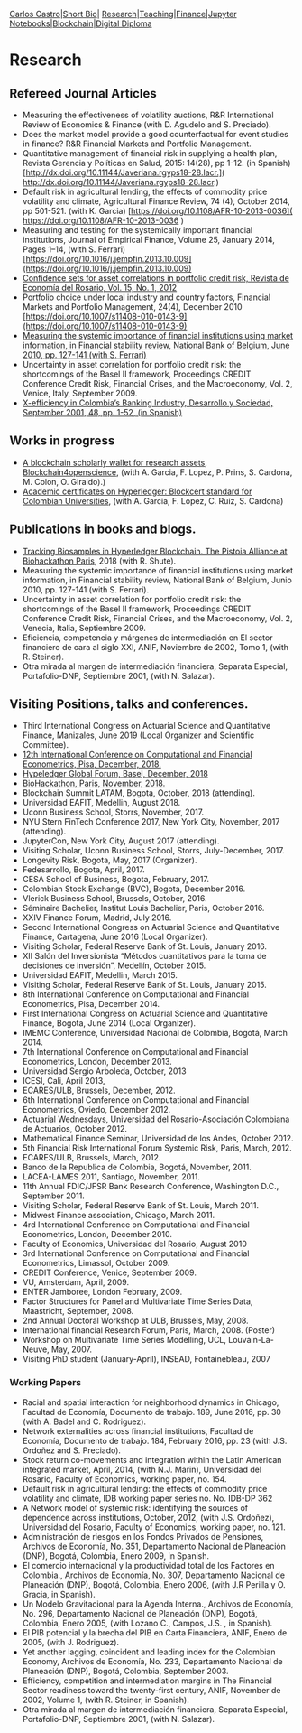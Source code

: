 [Carlos Castro](index.md)|[Short Bio](cv.md)| [Research](res.md)|[Teaching](teach.md)|[Finance](Fin.md)|[Jupyter Notebooks](Jup.md)|[Blockchain](Block.md)|[Digital Diploma](Ddiploma.md)     

# Research

## Refereed Journal Articles

* Measuring the effectiveness of volatility auctions, R&R International Review of Economics & Finance (with D. Agudelo and S. Preciado).
* Does the market model provide a good counterfactual for event studies in finance? R&R Financial Markets and Portfolio Management.
* Quantitative management of financial risk in supplying a health plan, Revista Gerencia y Políticas en Salud, 2015: 14(28), pp 1-12. (in Spanish) [http://dx.doi.org/10.11144/Javeriana.rgyps18-28.lacr.]( http://dx.doi.org/10.11144/Javeriana.rgyps18-28.lacr.) 
* Default risk in agricultural lending, the effects of commodity price volatility and climate, Agricultural Finance Review, 74 (4), October 2014, pp 501-521. (with K. Garcia) [https://doi.org/10.1108/AFR-10-2013-0036]( https://doi.org/10.1108/AFR-10-2013-0036 )
* Measuring and testing for the systemically important financial institutions, Journal of Empirical Finance, Volume 25, January 2014, Pages 1–14, (with S. Ferrari) [https://doi.org/10.1016/j.jempfin.2013.10.009](https://doi.org/10.1016/j.jempfin.2013.10.009)
* [Confidence sets for asset correlations in portfolio credit risk, Revista de Economía del Rosario, Vol. 15, No. 1, 2012](http://repository.urosario.edu.co/handle/10336/11217)
* Portfolio choice under local industry and country factors, Financial Markets and Portfolio Management, 24(4), December 2010 [https://doi.org/10.1007/s11408-010-0143-9](https://doi.org/10.1007/s11408-010-0143-9)
* [Measuring the systemic importance of financial institutions using market information, in Financial stability review, National Bank of Belgium, June 2010, pp. 127-141 (with S. Ferrari)](https://www.nbb.be/doc/ts/publications/fsr/fsr_2010_en.pdf)
* Uncertainty in asset correlation for portfolio credit risk: the shortcomings of the Basel II framework, Proceedings CREDIT Conference Credit Risk, Financial Crises, and the Macroeconomy, Vol. 2, Venice, Italy, September 2009.
* [X-efficiency in Colombia’s Banking Industry, Desarrollo y Sociedad, September 2001, 48, pp. 1-52, (in Spanish)](https://economia.uniandes.edu.co/images/archivos/pdfs/Articulos_Revista_Desarrollo_y_Sociedad/Articulo48_4.pdf)

## Works in progress

* [A blockchain scholarly wallet for research assets](https://github.com/Blockchain4openscience), [Blockchain4openscience](http://blockchain4openscience.com/), (with A. Garcia, F. Lopez, P. Prins, S. Cardona, M. Colon, O. Giraldo).) 
* [Academic certificates on Hyperledger: Blockcert standard for Colombian Universities](https://github.com/Blockchain4openscience/casaur-frontend), (with A. Garcia, F. Lopez, C. Ruiz, S. Cardona)

## Publications in books and blogs.

* [Tracking Biosamples in Hyperledger Blockchain. The Pistoia Alliance at Biohackathon Paris](https://www.pistoiaalliance.org/tracking-biosamples-in-hyperledger-blockchain-the-pistoia-alliance-at-biohackathon-paris-2018/), 2018 (with R. Shute).
* Measuring the systemic importance of financial institutions using market information, in Financial stability review, National Bank of Belgium, Junio 2010, pp. 127-141 (with S. Ferrari).
* Uncertainty in asset correlation for portfolio credit risk: the shortcomings of the Basel II framework, Proceedings CREDIT Conference Credit Risk, Financial Crises, and the Macroeconomy, Vol. 2, Venecia, Italia, Septiembre 2009.
* Eficiencia, competencia y márgenes de intermediación en El sector financiero de cara al siglo XXI, ANIF, Noviembre de 2002, Tomo 1, (with R. Steiner).
* Otra mirada al margen de intermediación financiera, Separata Especial, Portafolio-DNP, Septiembre 2001, (with N. Salazar).

## Visiting Positions, talks and conferences.

* Third International Congress on Actuarial Science and Quantitative Finance, Manizales, June 2019 (Local Organizer and Scientific Committee).
* [12th International Conference on Computational and Financial Econometrics, Pisa, December, 2018.](http://www.cfenetwork.org/CFE2018/)
* [Hypeledger Global Forum, Basel, December, 2018](https://www.youtube.com/watch?v=r2BGzIsB4ww&feature=youtu.be)
* [BioHackathon, Paris, November, 2018.](https://bh2018paris.info/projects) 
* Blockchain Summit LATAM, Bogota, October, 2018 (attending).
* Universidad EAFIT, Medellin, August 2018.
* Uconn Business School, Storrs, November, 2017.
* NYU Stern FinTech Conference 2017, New York City, November, 2017 (attending).
* JupyterCon, New York City, August 2017 (attending).
* Visiting Scholar, Uconn Business School, Storrs, July-December, 2017.
*	Longevity Risk, Bogota, May, 2017 (Organizer).
*	Fedesarrollo, Bogota, April, 2017.
*	CESA School of Business, Bogota, February, 2017.
*	Colombian Stock Exchange (BVC), Bogota, December 2016.
*	Vlerick Business School, Brussels, October, 2016.
*	Séminaire Bachelier, Institut Louis Bachelier, Paris, October 2016.
*	XXIV Finance Forum, Madrid, July 2016.
*	Second International Congress on Actuarial Science and Quantitative Finance, Cartagena, June 2016 (Local Organizer).
*	Visiting Scholar, Federal Reserve Bank of St. Louis, January 2016.
*	XII Salón del Inversionista “Métodos cuantitativos para la toma de decisiones de inversión”, Medellín, October 2015.
*	Universidad EAFIT, Medellin, March 2015.
*	Visiting Scholar, Federal Reserve Bank of St. Louis, January 2015.
*	8th International Conference on Computational and Financial Econometrics, Pisa, December 2014.
*	First International Congress on Actuarial Science and Quantitative Finance, Bogota, June 2014 (Local Organizer).
*	IMEMC Conference, Universidad Nacional de Colombia, Bogotá, March 2014.
*	7th International Conference on Computational and Financial Econometrics,   London, December 2013.
*	Universidad Sergio Arboleda, October, 2013
*	ICESI, Cali, April 2013,
*	ECARES/ULB, Brussels, December, 2012. 
*	6th International Conference on Computational and Financial Econometrics, Oviedo, December 2012.
*	Actuarial Wednesdays, Universidad del Rosario-Asociación Colombiana de Actuarios, October 2012.
*	Mathematical Finance Seminar, Universidad de los Andes, October 2012.
*	5th Financial Risk International Forum Systemic Risk, Paris, March, 2012.
*	ECARES/ULB, Brussels, March, 2012. 
*	Banco de la Republica de Colombia, Bogotá, November, 2011. 
*	LACEA-LAMES 2011, Santiago, November, 2011. 
*	11th Annual FDIC/JFSR Bank Research Conference, Washington D.C., September 2011.
*	Visiting Scholar, Federal Reserve Bank of St. Louis, March 2011.
*	Midwest Finance association, Chicago, March 2011. 
*	4rd International Conference on Computational and Financial Econometrics,     London, December 2010. 
*	Faculty of Economics, Universidad del Rosario, August 2010
*	3rd International Conference on Computational and Financial Econometrics, Limassol, October 2009. 
*	CREDIT Conference, Venice, September 2009. 
*	VU, Amsterdam, April, 2009. 
*	ENTER Jamboree, London February, 2009. 
*	Factor Structures for Panel and Multivariate Time Series Data, Maastricht, September, 2008. 
*	2nd Annual Doctoral Workshop at ULB, Brussels, May, 2008.
*	International financial Research Forum, Paris, March, 2008. (Poster)
*	Workshop on Multivariate Time Series Modelling, UCL, Louvain-La-Neuve, May, 2007. 
* Visiting PhD student (January-April), INSEAD, Fontainebleau, 2007

### Working Papers

*	Racial and spatial interaction for neighborhood dynamics in Chicago, Facultad de Economía, Documento de trabajo. 189, June 2016, pp. 30 (with A. Badel and C. Rodriguez).
*	Network externalities across financial institutions, Facultad de Economía, Documento de trabajo. 184, February 2016, pp. 23 (with J.S. Ordoñez and S. Preciado).
*	Stock return co-movements and integration within the Latin American integrated market, April, 2014, (with N.J. Marin), Universidad del Rosario, Faculty of Economics, working paper, no. 154.
*	Default risk in agricultural lending: the effects of commodity price volatility and climate, IDB working paper series no. No. IDB-DP 362
*	A Network model of systemic risk: identifying the sources of dependence across institutions, October, 2012, (with J.S. Ordoñez), Universidad del Rosario, Faculty of Economics, working paper, no. 121.
*	Administración de riesgos en los Fondos Privados de Pensiones, Archivos de Economía, No. 351, Departamento Nacional de Planeación (DNP), Bogotá, Colombia, Enero 2009, in Spanish.
*	El comercio internacional y la productividad total de los Factores en Colombia., Archivos de Economía, No. 307, Departamento Nacional de Planeación (DNP), Bogotá, Colombia, Enero 2006, (with J.R Perilla y O. Gracia, in Spanish).
*	Un Modelo Gravitacional para la Agenda Interna., Archivos de Economía, No. 296, Departamento Nacional de Planeación (DNP), Bogotá, Colombia, Enero 2005, (with Lozano C., Campos, J.S. , in Spanish).
*	El PIB potencial y la brecha del PIB en Carta Financiera, ANIF, Enero de 2005, (with J. Rodriguez).
*	Yet another lagging, coincident and leading index for the Colombian Economy, Archivos de Economía, No. 233, Departamento Nacional de Planeación (DNP), Bogotá, Colombia, September 2003.
*	Efficiency, competition and intermediation margins in The Financial Sector readiness toward the twenty-first century, ANIF, November de 2002, Volume 1, (with R. Steiner, in Spanish).
*	Otra mirada al margen de intermediación financiera, Separata Especial, Portafolio-DNP, Septiembre 2001, (with N. Salazar).

